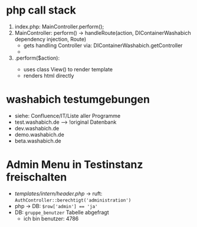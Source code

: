 # php call stack

1. index.php: MainController.perform();
2. MainController: perform() -> handleRoute(action, DIContainerWashabich dependency injection, Route)
    - gets handling Controller via: DIContainerWashabich.getController
    - 
3. <handlingController>.perform($action): 
    - uses class View() to render template
    - renders html directly

# washabich testumgebungen
- siehe: Confluence/IT/Liste aller Programme
- test.washabich.de --> !original Datenbank
- dev.washabich.de
- demo.washabich.de
- beta.washabich.de

# Admin Menu in Testinstanz freischalten
- *templates/intern/header.php* -> ruft: `AuthController::berechtigt('administration')`
- php -> DB: `$row['admin'] == 'ja'`
- DB: `gruppe_benutzer` Tabelle abgefragt
    - ich bin benutzer: 4786